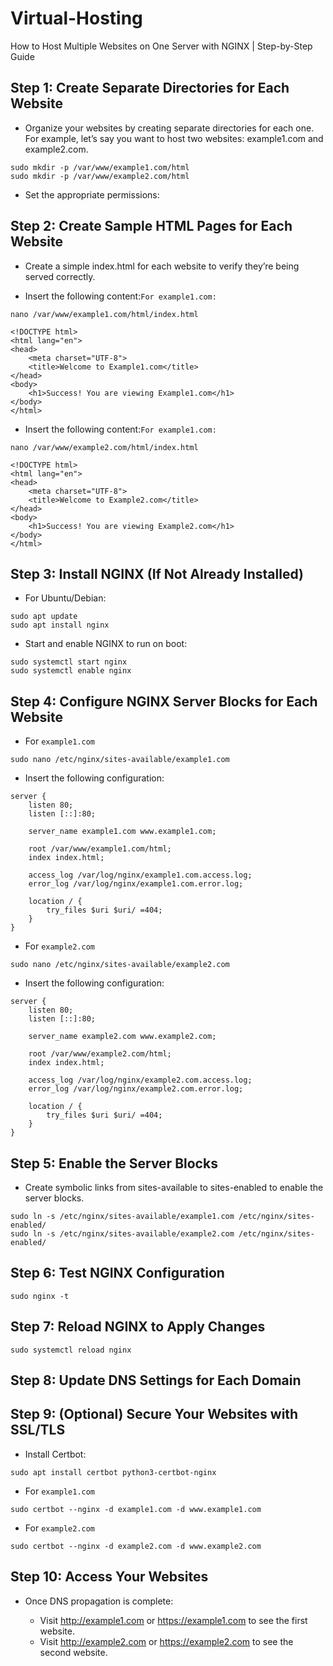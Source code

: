 # Virtual-Hosting
How to Host Multiple Websites on One Server with NGINX | Step-by-Step Guide

## Step 1: Create Separate Directories for Each Website
- Organize your websites by creating separate directories for each one. For example, let’s say you want to host two websites: example1.com and example2.com.
```
sudo mkdir -p /var/www/example1.com/html
sudo mkdir -p /var/www/example2.com/html

```
- Set the appropriate permissions:

## Step 2: Create Sample HTML Pages for Each Website
- Create a simple index.html for each website to verify they’re being served correctly.

- Insert the following content:`For example1.com:`

```
nano /var/www/example1.com/html/index.html
```
```
<!DOCTYPE html>
<html lang="en">
<head>
    <meta charset="UTF-8">
    <title>Welcome to Example1.com</title>
</head>
<body>
    <h1>Success! You are viewing Example1.com</h1>
</body>
</html>

```
- Insert the following content:`For example1.com:`
```
nano /var/www/example2.com/html/index.html

```
```
<!DOCTYPE html>
<html lang="en">
<head>
    <meta charset="UTF-8">
    <title>Welcome to Example2.com</title>
</head>
<body>
    <h1>Success! You are viewing Example2.com</h1>
</body>
</html>

```
## Step 3: Install NGINX (If Not Already Installed)

- For Ubuntu/Debian:
```
sudo apt update
sudo apt install nginx
```

- Start and enable NGINX to run on boot:

```
sudo systemctl start nginx
sudo systemctl enable nginx
```

## Step 4: Configure NGINX Server Blocks for Each Website
- For  `example1.com`
```
sudo nano /etc/nginx/sites-available/example1.com
```
- Insert the following configuration:

```
server {
    listen 80;
    listen [::]:80;

    server_name example1.com www.example1.com;

    root /var/www/example1.com/html;
    index index.html;

    access_log /var/log/nginx/example1.com.access.log;
    error_log /var/log/nginx/example1.com.error.log;

    location / {
        try_files $uri $uri/ =404;
    }
}

```
- For  `example2.com`

```
sudo nano /etc/nginx/sites-available/example2.com
```
- Insert the following configuration:

```
server {
    listen 80;
    listen [::]:80;

    server_name example2.com www.example2.com;

    root /var/www/example2.com/html;
    index index.html;

    access_log /var/log/nginx/example2.com.access.log;
    error_log /var/log/nginx/example2.com.error.log;

    location / {
        try_files $uri $uri/ =404;
    }
}

```

## Step 5: Enable the Server Blocks
- Create symbolic links from sites-available to sites-enabled to enable the server blocks.
```
sudo ln -s /etc/nginx/sites-available/example1.com /etc/nginx/sites-enabled/
sudo ln -s /etc/nginx/sites-available/example2.com /etc/nginx/sites-enabled/

```

## Step 6: Test NGINX Configuration

```
sudo nginx -t

```

## Step 7: Reload NGINX to Apply Changes

```
sudo systemctl reload nginx

```
## Step 8: Update DNS Settings for Each Domain

## Step 9: (Optional) Secure Your Websites with SSL/TLS
- Install Certbot:
```
sudo apt install certbot python3-certbot-nginx

```
- For `example1.com`
```
sudo certbot --nginx -d example1.com -d www.example1.com

```

- For `example2.com`
```
sudo certbot --nginx -d example2.com -d www.example2.com

```
## Step 10: Access Your Websites
- Once DNS propagation is complete:

    - Visit http://example1.com or https://example1.com to see the first website.
    - Visit http://example2.com or https://example2.com to see the second website.
